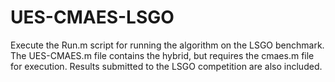 # UES-CMAES-LSGO
Execute the Run.m script for running the algorithm on the LSGO benchmark.
The UES-CMAES.m file contains the hybrid, but requires the cmaes.m file for execution.
Results submitted to the LSGO competition are also included.
